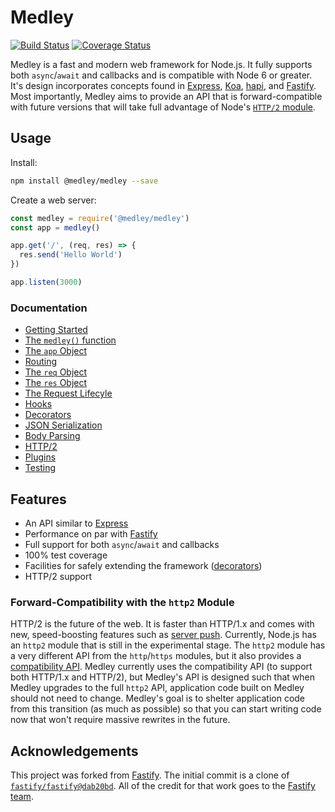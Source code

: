 # Medley

[![Build Status](https://travis-ci.org/medleyjs/medley.svg?branch=master)](https://travis-ci.org/medleyjs/medley)
[![Coverage Status](https://coveralls.io/repos/github/medleyjs/medley/badge.svg?branch=master)](https://coveralls.io/github/medleyjs/medley?branch=master)

Medley is a fast and modern web framework for Node.js. It fully supports both `async`/`await` and
callbacks and is compatible with Node 6 or greater. It's design incorporates concepts found in
[Express](https://github.com/expressjs/express), [Koa](https://github.com/koajs/koa),
[hapi](https://github.com/hapijs/hapi), and [Fastify](https://github.com/fastify/fastify).
Most importantly, Medley aims to provide an API that is forward-compatible with future versions
that will take full advantage of Node's [`HTTP/2` module](https://nodejs.org/api/http2.html).

## Usage

Install:

```sh
npm install @medley/medley --save
```

Create a web server:

```js
const medley = require('@medley/medley')
const app = medley()

app.get('/', (req, res) => {
  res.send('Hello World')
})

app.listen(3000)
```

### Documentation

+ [Getting Started](https://github.com/medleyjs/medley/blob/master/docs/Getting-Started.md)
+ [The `medley()` function](https://github.com/medleyjs/medley/blob/master/docs/Medley.md)
+ [The `app` Object](https://github.com/medleyjs/medley/blob/master/docs/App.md)
+ [Routing](https://github.com/medleyjs/medley/blob/master/docs/Routes.md)
+ [The `req` Object](https://github.com/medleyjs/medley/blob/master/docs/Request.md)
+ [The `res` Object](https://github.com/medleyjs/medley/blob/master/docs/Response.md)
+ [The Request Lifecyle](https://github.com/medleyjs/medley/blob/master/docs/Lifecyle.md)
+ [Hooks](https://github.com/medleyjs/medley/blob/master/docs/Hooks.md)
+ [Decorators](https://github.com/medleyjs/medley/blob/master/docs/Decorators.md)
+ [JSON Serialization](https://github.com/medleyjs/medley/blob/master/docs/Serialization.md)
+ [Body Parsing](https://github.com/medleyjs/medley/blob/master/docs/BodyParser.md)
+ [HTTP/2](https://github.com/medleyjs/medley/blob/master/docs/HTTP2.md)
+ [Plugins](https://github.com/medleyjs/medley/blob/master/docs/Plugins.md)
+ [Testing](https://github.com/medleyjs/medley/blob/master/docs/Testing.md)

## Features

+ An API similar to [Express](https://github.com/expressjs/express)
+ Performance on par with [Fastify](https://github.com/fastify/fastify)
+ Full support for both `async`/`await` and callbacks
+ 100% test coverage
+ Facilities for safely extending the framework ([decorators](https://github.com/medleyjs/medley/blob/master/docs/Decorators.md))
+ HTTP/2 support

### Forward-Compatibility with the `http2` Module

HTTP/2 is the future of the web. It is faster than HTTP/1.x and comes with new, speed-boosting
features such as [server push](https://www.smashingmagazine.com/2017/04/guide-http2-server-push/).
Currently, Node.js has an `http2` module that is still in the experimental stage. The `http2`
module has a very different API from the `http`/`https` modules, but it also provides a
[compatibility API](https://nodejs.org/api/http2.html#http2_compatibility_api). Medley currently
uses the compatibility API (to support both HTTP/1.x and HTTP/2), but Medley's API is designed such
that when Medley upgrades to the full `http2` API, application code built on Medley should not need
to change. Medley's goal is to shelter application code from this transition (as much as possible)
so that you can start writing code now that won't require massive rewrites in the future.

## Acknowledgements

This project was forked from [Fastify](https://github.com/fastify/fastify). The initial commit is a clone of [`fastify/fastify@dab20bd`](https://github.com/fastify/fastify/tree/dab20bd986a74682d385228e7ead08f43eee7485). All of the credit for that work goes to the [Fastify team](https://github.com/fastify/fastify#team).
